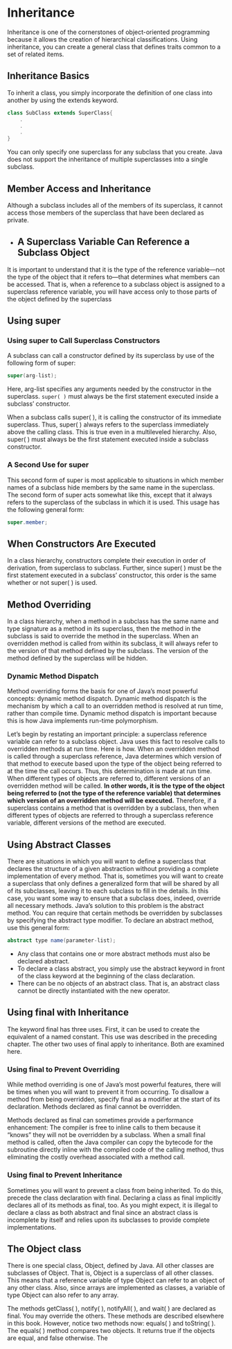 # Inheritance

Inheritance is one of the cornerstones of object-oriented programming because
it allows the creation of hierarchical classifications. Using inheritance, you can
create a general class that defines traits common to a set of related items.

## Inheritance Basics

To inherit a class, you simply incorporate the definition of one class into
another by using the extends keyword.

```java
class SubClass extends SuperClass{
    .
    .
    .
}
```

You can only specify one superclass for any subclass that you create. Java
does not support the inheritance of multiple superclasses into a single subclass.

## Member Access and Inheritance

Although a subclass includes all of the members of its superclass, it cannot
access those members of the superclass that have been declared as private.

- ## A Superclass Variable Can Reference a Subclass Object

It is important to understand that it is the type of the reference variable—not
the type of the object that it refers to—that determines what members can be
accessed. That is, when a reference to a subclass object is assigned to a
superclass reference variable, you will have access only to those parts of the
object defined by the superclass

## Using super

### Using super to Call Superclass Constructors

A subclass can call a constructor defined by its superclass by use of the
following form of super:

```java
super(arg-list);
```

Here, arg-list specifies any arguments needed by the constructor in the
superclass. `super( )` must always be the first statement executed inside a
subclass’ constructor.

When a subclass calls super( ), it is calling the constructor of its immediate superclass. Thus, super( )
always refers to the superclass immediately above the calling class. This is true
even in a multileveled hierarchy. Also, super( ) must always be the first
statement executed inside a subclass constructor.

### A Second Use for super

This second form of super is most applicable to situations in which member
names of a subclass hide members by the same name in the superclass. The second form of super acts somewhat like this, except that it always refers
to the superclass of the subclass in which it is used. This usage has the
following general form:

```java
super.member;
```

## When Constructors Are Executed

In a class hierarchy, constructors complete their
execution in order of derivation, from superclass to subclass. Further, since
super( ) must be the first statement executed in a subclass’ constructor, this
order is the same whether or not super( ) is used.

## Method Overriding

In a class hierarchy, when a method in a subclass has the same name and type
signature as a method in its superclass, then the method in the subclass is said
to override the method in the superclass. When an overridden method is called
from within its subclass, it will always refer to the version of that method
defined by the subclass. The version of the method defined by the superclass
will be hidden.

### Dynamic Method Dispatch

Method overriding forms the basis for one of Java’s most powerful
concepts: dynamic method dispatch. Dynamic method dispatch is the
mechanism by which a call to an overridden method is resolved at run time,
rather than compile time. Dynamic method dispatch is important because this
is how Java implements run-time polymorphism.

Let’s begin by restating an important principle: a superclass reference
variable can refer to a subclass object. Java uses this fact to resolve calls to
overridden methods at run time. Here is how. When an overridden method is
called through a superclass reference, Java determines which version of that
method to execute based upon the type of the object being referred to at the
time the call occurs. Thus, this determination is made at run time. When
different types of objects are referred to, different versions of an overridden
method will be called. **In other words, it is the type of the object being referred to (not the type of the reference variable) that determines which version of an overridden method will be executed.** 
Therefore, if a superclass contains a
method that is overridden by a subclass, then when different types of objects
are referred to through a superclass reference variable, different versions of the
method are executed.

## Using Abstract Classes

There are situations in which you will want to define a superclass that declares
the structure of a given abstraction without providing a complete
implementation of every method. That is, sometimes you will want to create a
superclass that only defines a generalized form that will be shared by all of its
subclasses, leaving it to each subclass to fill in the details. In this case, you want some way to ensure
that a subclass does, indeed, override all necessary methods. Java’s solution to
this problem is the abstract method. You can require that certain methods be overridden by subclasses by
specifying the abstract type modifier. To declare an abstract method, use this
general form:

```java
abstract type name(parameter-list);
```

- Any class that contains one or more abstract methods must also be declared
abstract.
- To declare a class abstract, you simply use the abstract keyword in
front of the class keyword at the beginning of the class declaration.
- There can
be no objects of an abstract class. That is, an abstract class cannot be directly
instantiated with the new operator.

## Using final with Inheritance

The keyword final has three uses. First, it can be used to create the equivalent
of a named constant. This use was described in the preceding chapter. The other
two uses of final apply to inheritance. Both are examined here.

### Using final to Prevent Overriding

While method overriding is one of Java’s most powerful features, there will be
times when you will want to prevent it from occurring. To disallow a method
from being overridden, specify final as a modifier at the start of its declaration.
Methods declared as final cannot be overridden.

Methods declared as final can sometimes provide a performance
enhancement: The compiler is free to inline calls to them because it “knows”
they will not be overridden by a subclass. When a small final method is called,
often the Java compiler can copy the bytecode for the subroutine directly inline
with the compiled code of the calling method, thus eliminating the costly
overhead associated with a method call.

### Using final to Prevent Inheritance

Sometimes you will want to prevent a class from being inherited. To do this,
precede the class declaration with final. Declaring a class as final implicitly
declares all of its methods as final, too. As you might expect, it is illegal to
declare a class as both abstract and final since an abstract class is incomplete
by itself and relies upon its subclasses to provide complete implementations.

## The Object class

There is one special class, Object, defined by Java. All other classes are
subclasses of Object. That is, Object is a superclass of all other classes. This
means that a reference variable of type Object can refer to an object of any
other class. Also, since arrays are implemented as classes, a variable of type
Object can also refer to any array.

The methods getClass( ), notify( ), notifyAll( ), and wait( ) are declared as
final. You may override the others. These methods are described elsewhere in
this book. However, notice two methods now: equals( ) and toString( ). The
equals( ) method compares two objects. It returns true if the objects are equal,
and false otherwise. The

